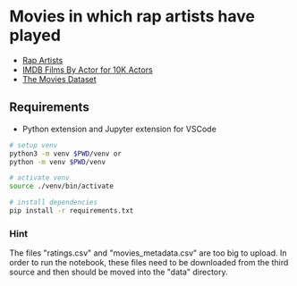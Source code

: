 # Movies in which rap artists have played

- [Rap Artists](https://www.kaggle.com/datasets/jessemostipak/rap-artists)
- [IMDB Films By Actor for 10K Actors](https://www.kaggle.com/datasets/darinhawley/imdb-films-by-actor-for-10k-actors)
- [The Movies Dataset](https://www.kaggle.com/datasets/rounakbanik/the-movies-dataset)

## Requirements

- Python extension and Jupyter extension for VSCode

```bash
# setup venv
python3 -m venv $PWD/venv or
python -m venv $PWD/venv

# activate venv
source ./venv/bin/activate

# install dependencies
pip install -r requirements.txt
```

### Hint

The files "ratings.csv" and "movies_metadata.csv" are too big to upload. In order to run the notebook, these files need to be downloaded from the third source and then should be moved into the "data" directory.
